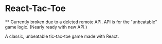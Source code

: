 # React-Tac-Toe

** Currently broken due to a deleted remote API. API is for the "unbeatable" game logic. (Nearly ready with new API.) 

A classic, unbeatable tic-tac-toe game made with React. 
